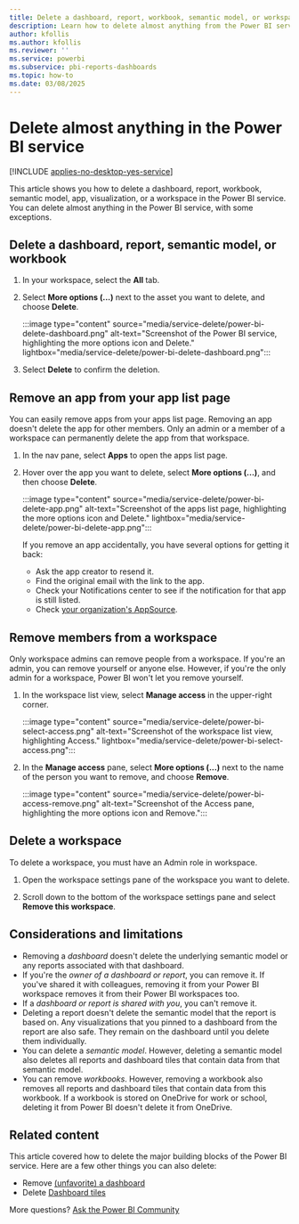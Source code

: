 ```yaml
---
title: Delete a dashboard, report, workbook, semantic model, or workspace
description: Learn how to delete almost anything from the Power BI service.
author: kfollis
ms.author: kfollis
ms.reviewer: ''
ms.service: powerbi
ms.subservice: pbi-reports-dashboards
ms.topic: how-to
ms.date: 03/08/2025
---
```

# Delete almost anything in the Power BI service

[!INCLUDE [applies-no-desktop-yes-service](../includes/applies-no-desktop-yes-service.md)]

This article shows you how to delete a dashboard, report, workbook, semantic model, app, visualization, or a workspace in the Power BI service. You can delete almost anything in the Power BI service, with some exceptions.

## Delete a dashboard, report, semantic model, or workbook

1. In your workspace, select the **All** tab.
1. Select **More options (...)** next to the asset you want to delete, and choose **Delete**.

    :::image type="content" source="media/service-delete/power-bi-delete-dashboard.png" alt-text="Screenshot of the Power BI service, highlighting the more options icon and Delete." lightbox="media/service-delete/power-bi-delete-dashboard.png":::

1. Select **Delete** to confirm the deletion.

## Remove an app from your app list page

You can easily remove apps from your apps list page. Removing an app doesn't delete the app for other members. Only an admin or a member of a workspace can permanently delete the app from that workspace.

1. In the nav pane, select **Apps** to open the apps list page.
2. Hover over the app you want to delete, select **More options (...)**, and then choose **Delete**.

   :::image type="content" source="media/service-delete/power-bi-delete-app.png" alt-text="Screenshot of the apps list page, highlighting the more options icon and Delete." lightbox="media/service-delete/power-bi-delete-app.png":::

   If you remove an app accidentally, you have several options for getting it back:

   - Ask the app creator to resend it.
   - Find the original email with the link to the app.
   - Check your Notifications center to see if the notification for that app is still listed.
   - Check [your organization's AppSource](../consumer/end-user-apps.md).

## Remove members from a workspace

Only workspace admins can remove people from a workspace. If you're an admin, you can remove yourself or anyone else. However, if you're the only admin for a workspace, Power BI won't let you remove yourself.

1. In the workspace list view, select **Manage access** in the upper-right corner.

    :::image type="content" source="media/service-delete/power-bi-select-access.png" alt-text="Screenshot of the workspace list view, highlighting Access." lightbox="media/service-delete/power-bi-select-access.png":::

1. In the **Manage access** pane, select **More options (...)** next to the name of the person you want to remove, and choose **Remove**.

    :::image type="content" source="media/service-delete/power-bi-access-remove.png" alt-text="Screenshot of the Access pane, highlighting the more options icon and Remove.":::

## Delete a workspace

To delete a workspace, you must have an Admin role in workspace.

1. Open the workspace settings pane of the workspace you want to delete.

1. Scroll down to the bottom of the workspace settings pane and select **Remove this workspace**.

## Considerations and limitations

- Removing a *dashboard* doesn't delete the underlying semantic model or any reports associated with that dashboard.
- If you're the *owner of a dashboard or report*, you can remove it. If you've shared it with colleagues, removing it from your Power BI workspace removes it from their Power BI workspaces too.
- If a *dashboard or report is shared with you*, you can't remove it.
- Deleting a report doesn't delete the semantic model that the report is based on. Any visualizations that you pinned to a dashboard from the report are also safe. They remain on the dashboard until you delete them individually.
- You can delete a *semantic model*. However, deleting a semantic model also deletes all reports and dashboard tiles that contain data from that semantic model.
- You can remove *workbooks*. However, removing a workbook also removes all reports and dashboard tiles that contain data from this workbook. If a workbook is stored on OneDrive for work or school, deleting it from Power BI doesn't delete it from OneDrive.

## Related content

This article covered how to delete the major building blocks of the Power BI service. Here are a few other things you can also delete:

- Remove [(unfavorite) a dashboard](../consumer/end-user-favorite.md#unfavorite-content)
- Delete [Dashboard tiles](service-dashboard-edit-tile.md#delete-the-tile)

More questions? [Ask the Power BI Community](https://community.powerbi.com/)
